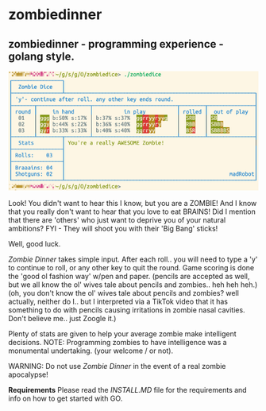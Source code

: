 zombiedinner
==========

zombiedinner - programming experience - golang style.
---------------------------------------------------

![](images/play.png)

Look! You didn't want to hear this I know, but you are a ZOMBIE!
And I know that you really don't want to hear that you love to eat BRAINS!
Did I mention that there are 'others' who just want to deprive you of
your natural ambitions? FYI - They will shoot you with their 'Big Bang' sticks!

Well, good luck. 


_Zombie Dinner_ takes simple input.
After each roll.. you will need to type a 'y' to continue to roll,
or any other key to quit the round.
Game scoring is done the 'good ol fashion way' w/pen and paper.
  (pencils are accepted as well, but we all know the ol' wives tale
   about pencils and zombies.. heh heh heh.)
  (oh, you don't know the ol' wives tale about pencils and zombies?
   well actually, neither do I.. but I interpreted via a TikTok video
   that it has something to do with pencils causing irritations in 
   zombie nasal cavities.  Don't believe me.. just Zoogle it.)

Plenty of stats are given to help your average zombie make intelligent decisions.
NOTE: Programming zombies to have intelligence was a monumental undertaking.  (your welcome / or not).

WARNING: Do not use _Zombie Dinner_ in the event of a real zombie apocalypse!


**Requirements**
Please read the *INSTALL.MD* file for the requirements and info on how to get started with GO.

